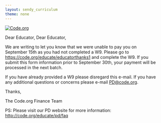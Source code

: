 ```yaml
---
layout: sendy_curriculum
theme: none
---
```


[![Code.org](/images/fit-48/logo.png)](/)

Dear Educator, Dear Educator,

We are writing to let you know that we were unable to pay you on September 15th as you had not completed a W9. Please go to https://code.org/educate/educatorthanks1 and complete the W9. If you submit this form information prior to September 30th, your payment will be processed in the next batch.

If you have already provided a W9 please disregard this e-mail. If you have any additional questions or concerns please e-mail PD@code.org.

Thanks,

The Code.org Finance Team

PS: Please visit our PD website for more information: http://code.org/educate/pd/faq